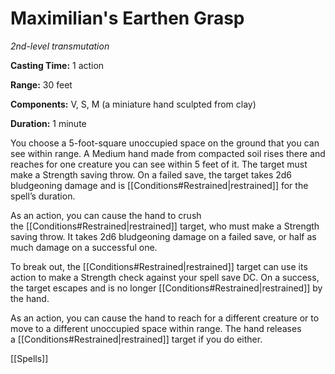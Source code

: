 # Maximilian's Earthen Grasp

*2nd-level transmutation*

**Casting Time:** 1 action

**Range:** 30 feet

**Components:** V, S, M (a miniature hand sculpted from clay)

**Duration:** 1 minute

You choose a 5-foot-square unoccupied space on the ground that you can see within range. A Medium hand made from compacted soil rises there and reaches for one creature you can see within 5 feet of it. The target must make a Strength saving throw. On a failed save, the target takes 2d6 bludgeoning damage and is [[Conditions#Restrained|restrained]] for the spell’s duration.

As an action, you can cause the hand to crush the [[Conditions#Restrained|restrained]] target, who must make a Strength saving throw. It takes 2d6 bludgeoning damage on a failed save, or half as much damage on a successful one.

To break out, the [[Conditions#Restrained|restrained]] target can use its action to make a Strength check against your spell save DC. On a success, the target escapes and is no longer [[Conditions#Restrained|restrained]] by the hand.

As an action, you can cause the hand to reach for a different creature or to move to a different unoccupied space within range. The hand releases a [[Conditions#Restrained|restrained]] target if you do either.

[[Spells]]
